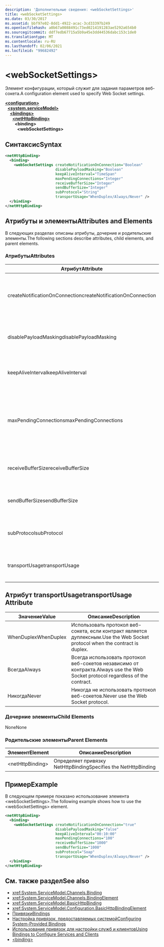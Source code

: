 ```yaml
---
description: 'Дополнительные сведения: <webSocketSettings>'
title: <webSocketSettings>
ms.date: 03/30/2017
ms.assetid: bbf97e02-8dd1-4922-acac-3cd33397b249
ms.openlocfilehash: a0b67a0088491c73ed0214191283ae5292a654b0
ms.sourcegitcommit: ddf7edb67715a5b9a45e3dd44536dabc153c1de0
ms.translationtype: MT
ms.contentlocale: ru-RU
ms.lasthandoff: 02/06/2021
ms.locfileid: "99682492"
---
```

# \<webSocketSettings>

<span data-ttu-id="ae68f-102">Элемент конфигурации, который служит для задания параметров веб-сокета.</span><span class="sxs-lookup"><span data-stu-id="ae68f-102">A configuration element used to specify Web Socket settings.</span></span>  
  
[**\<configuration>**](../configuration-element.md)\
&nbsp;&nbsp;[**\<system.serviceModel>**](system-servicemodel.md)\
&nbsp;&nbsp;&nbsp;&nbsp;[**\<bindings>**](bindings.md)\
&nbsp;&nbsp;&nbsp;&nbsp;&nbsp;&nbsp;[**\<netHttpBinding>**](nethttpbinding.md)\
&nbsp;&nbsp;&nbsp;&nbsp;&nbsp;&nbsp;&nbsp;&nbsp;**\<binding>**\
&nbsp;&nbsp;&nbsp;&nbsp;&nbsp;&nbsp;&nbsp;&nbsp;&nbsp;&nbsp;**\<webSocketSettings>**  
  
## <a name="syntax"></a><span data-ttu-id="ae68f-103">Синтаксис</span><span class="sxs-lookup"><span data-stu-id="ae68f-103">Syntax</span></span>  
  
```xml  
<netHttpBinding>
  <binding>
    <webSocketSettings createNotificationOnConnection="Boolean"
                       disablePayloadMasking="Boolean"
                       keepAliveInterval="TimeSpan"
                       maxPendingConnections="Integer"
                       receiveBufferSize="Integer"
                       sendBufferSize="Integer"
                       subProtocol="String"
                       transportUsage="WhenDuplex/Always/Never" />
  </binding>
</netHttpBinding>
```  
  
## <a name="attributes-and-elements"></a><span data-ttu-id="ae68f-104">Атрибуты и элементы</span><span class="sxs-lookup"><span data-stu-id="ae68f-104">Attributes and Elements</span></span>  

 <span data-ttu-id="ae68f-105">В следующих разделах описаны атрибуты, дочерние и родительские элементы.</span><span class="sxs-lookup"><span data-stu-id="ae68f-105">The following sections describe attributes, child elements, and parent elements.</span></span>  
  
### <a name="attributes"></a><span data-ttu-id="ae68f-106">Атрибуты</span><span class="sxs-lookup"><span data-stu-id="ae68f-106">Attributes</span></span>  
  
|<span data-ttu-id="ae68f-107">Атрибут</span><span class="sxs-lookup"><span data-stu-id="ae68f-107">Attribute</span></span>|<span data-ttu-id="ae68f-108">Описание</span><span class="sxs-lookup"><span data-stu-id="ae68f-108">Description</span></span>|  
|---------------|-----------------|  
|<span data-ttu-id="ae68f-109">createNotificationOnConnection</span><span class="sxs-lookup"><span data-stu-id="ae68f-109">createNotificationOnConnection</span></span>|<span data-ttu-id="ae68f-110">Определяет, следует ли отправлять уведомления при соединении.</span><span class="sxs-lookup"><span data-stu-id="ae68f-110">Specifies whether a notification is sent upon connection.</span></span>|  
|<span data-ttu-id="ae68f-111">disablePayloadMasking</span><span class="sxs-lookup"><span data-stu-id="ae68f-111">disablePayloadMasking</span></span>|<span data-ttu-id="ae68f-112">Определяет, отключено ли маскирование веб-сокета.</span><span class="sxs-lookup"><span data-stu-id="ae68f-112">Specifies whether Web Socket masking is disabled.</span></span>|  
|<span data-ttu-id="ae68f-113">keepAliveInterval</span><span class="sxs-lookup"><span data-stu-id="ae68f-113">keepAliveInterval</span></span>|<span data-ttu-id="ae68f-114">Определяет интервал поддержки активности канала.</span><span class="sxs-lookup"><span data-stu-id="ae68f-114">Specifies the keep alive interval.</span></span>|  
|<span data-ttu-id="ae68f-115">maxPendingConnections</span><span class="sxs-lookup"><span data-stu-id="ae68f-115">maxPendingConnections</span></span>|<span data-ttu-id="ae68f-116">Определяет максимальное число подключений, ожидающих распределения в службе.</span><span class="sxs-lookup"><span data-stu-id="ae68f-116">Specifies the maximum number of connections awaiting dispatch on the service.</span></span>|  
|<span data-ttu-id="ae68f-117">receiveBufferSize</span><span class="sxs-lookup"><span data-stu-id="ae68f-117">receiveBufferSize</span></span>|<span data-ttu-id="ae68f-118">Определяет размер буфера приема.</span><span class="sxs-lookup"><span data-stu-id="ae68f-118">Specifies the size of the receive buffer.</span></span>|  
|<span data-ttu-id="ae68f-119">sendBufferSize</span><span class="sxs-lookup"><span data-stu-id="ae68f-119">sendBufferSize</span></span>|<span data-ttu-id="ae68f-120">Определяет размер буфера отправки.</span><span class="sxs-lookup"><span data-stu-id="ae68f-120">Specifies the size of the send buffer.</span></span>|  
|<span data-ttu-id="ae68f-121">subProtocol</span><span class="sxs-lookup"><span data-stu-id="ae68f-121">subProtocol</span></span>|<span data-ttu-id="ae68f-122">Определяет подпротокол веб-сокета.</span><span class="sxs-lookup"><span data-stu-id="ae68f-122">Specifies the Web Socket subprotocol.</span></span>|  
|<span data-ttu-id="ae68f-123">transportUsage</span><span class="sxs-lookup"><span data-stu-id="ae68f-123">transportUsage</span></span>|<span data-ttu-id="ae68f-124">Указывает, когда использовать веб-сокеты.</span><span class="sxs-lookup"><span data-stu-id="ae68f-124">Specifies when to use Web Sockets.</span></span>|  
  
## <a name="transportusage-attribute"></a><span data-ttu-id="ae68f-125">Атрибут transportUsage</span><span class="sxs-lookup"><span data-stu-id="ae68f-125">transportUsage Attribute</span></span>  
  
|<span data-ttu-id="ae68f-126">Значение</span><span class="sxs-lookup"><span data-stu-id="ae68f-126">Value</span></span>|<span data-ttu-id="ae68f-127">Описание</span><span class="sxs-lookup"><span data-stu-id="ae68f-127">Description</span></span>|  
|-----------|-----------------|  
|<span data-ttu-id="ae68f-128">WhenDuplex</span><span class="sxs-lookup"><span data-stu-id="ae68f-128">WhenDuplex</span></span>|<span data-ttu-id="ae68f-129">Использовать протокол веб-сокета, если контракт является дуплексным.</span><span class="sxs-lookup"><span data-stu-id="ae68f-129">Use the Web Socket protocol when the contract is duplex.</span></span>|  
|<span data-ttu-id="ae68f-130">Всегда</span><span class="sxs-lookup"><span data-stu-id="ae68f-130">Always</span></span>|<span data-ttu-id="ae68f-131">Всегда использовать протокол веб-сокетов независимо от контракта.</span><span class="sxs-lookup"><span data-stu-id="ae68f-131">Always use the Web Socket protocol regardless of the contract.</span></span>|  
|<span data-ttu-id="ae68f-132">Никогда</span><span class="sxs-lookup"><span data-stu-id="ae68f-132">Never</span></span>|<span data-ttu-id="ae68f-133">Никогда не использовать протокол веб-сокетов.</span><span class="sxs-lookup"><span data-stu-id="ae68f-133">Never use the Web Socket protocol.</span></span>|  
  
### <a name="child-elements"></a><span data-ttu-id="ae68f-134">Дочерние элементы</span><span class="sxs-lookup"><span data-stu-id="ae68f-134">Child Elements</span></span>  

 <span data-ttu-id="ae68f-135">None</span><span class="sxs-lookup"><span data-stu-id="ae68f-135">None</span></span>  
  
### <a name="parent-elements"></a><span data-ttu-id="ae68f-136">Родительские элементы</span><span class="sxs-lookup"><span data-stu-id="ae68f-136">Parent Elements</span></span>  
  
|<span data-ttu-id="ae68f-137">Элемент</span><span class="sxs-lookup"><span data-stu-id="ae68f-137">Element</span></span>|<span data-ttu-id="ae68f-138">Описание</span><span class="sxs-lookup"><span data-stu-id="ae68f-138">Description</span></span>|  
|-------------|-----------------|  
|\<netHttpBinding>|<span data-ttu-id="ae68f-139">Определяет привязку NetHttpBinding</span><span class="sxs-lookup"><span data-stu-id="ae68f-139">Specifies the NetHttpBinding</span></span>|  
  
## <a name="example"></a><span data-ttu-id="ae68f-140">Пример</span><span class="sxs-lookup"><span data-stu-id="ae68f-140">Example</span></span>  

 <span data-ttu-id="ae68f-141">В следующем примере показано использование элемента \<webSocketSettings>.</span><span class="sxs-lookup"><span data-stu-id="ae68f-141">The following example shows how to use the \<webSocketSettings> element.</span></span>  
  
```xml  
<netHttpBinding>
  <binding>
    <webSocketSettings createNotificationOnConnection="true"
                       disablePayloadMasking="false"
                       keepAliveInterval="00:10:00"
                       maxPendingConnections="100"
                       receiveBufferSize="1000"
                       sendBufferSize="1000"
                       subProtocol="Soap"
                       transportUsage="WhenDuplex/Always/Never" />
  </binding>
</netHttpBinding>
```  
  
## <a name="see-also"></a><span data-ttu-id="ae68f-142">См. также раздел</span><span class="sxs-lookup"><span data-stu-id="ae68f-142">See also</span></span>

- <xref:System.ServiceModel.Channels.Binding>
- <xref:System.ServiceModel.Channels.BindingElement>
- <xref:System.ServiceModel.BasicHttpBinding>
- <xref:System.ServiceModel.Configuration.BasicHttpBindingElement>
- [<span data-ttu-id="ae68f-143">Привязки</span><span class="sxs-lookup"><span data-stu-id="ae68f-143">Bindings</span></span>](../../../wcf/bindings.md)
- [<span data-ttu-id="ae68f-144">Настройка привязок, предоставляемых системой</span><span class="sxs-lookup"><span data-stu-id="ae68f-144">Configuring System-Provided Bindings</span></span>](../../../wcf/feature-details/configuring-system-provided-bindings.md)
- [<span data-ttu-id="ae68f-145">Использование привязок для настройки служб и клиентов</span><span class="sxs-lookup"><span data-stu-id="ae68f-145">Using Bindings to Configure Services and Clients</span></span>](../../../wcf/using-bindings-to-configure-services-and-clients.md)
- [\<binding>](bindings.md)
